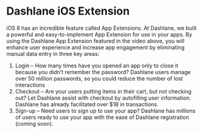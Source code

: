 Dashlane iOS Extension
======================
iOS 8 has an incredible feature called App Extensions. At Dashlane, we built a powerful and easy-to-implement App Extension for use in your apps. By using the Dashlane App Extension featured in the video above, you will enhance user experience and increase app engagement by eliminating manual data entry in three key areas:

1. Login – How many times have you opened an app only to close it because you didn’t remember the password? Dashlane users manage over 50 million passwords, so you could reduce the number of lost interactions
2. Checkout – Are your users putting items in their cart, but not checking out? Let Dashlane assist with checkout by autofilling user information. Dashlane has already facilitated over $1B in transactions.
3. Sign-up – Need users to sign up to use your app? Dashlane has millions of users ready to use your app with the ease of Dashlane registration (coming soon).
